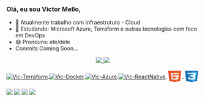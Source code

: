 ### Olá, eu sou Victor Mello, 

- 🔭 Atualmente trabalho com Infraestrutura - Cloud
- 🌱 Estudando: Microsoft Azure, Terraform e outras tecnologias com foco em DevOps
- 😄 Pronouns: ele/dele
- Commits Coming Soon...

<div align="center">
  <a href="https://github.com/zHazyMoon">
  <img height="180em" src="https://github-readme-stats.vercel.app/api?username=zHazyMoon&show_icons=true&theme=dracula&include_all_commits=true&count_private=true">
  <img height="180em" src="https://github-readme-stats.vercel.app/api/top-langs/?username=zHazyMoon&layout=compact&langs_count=7&theme=dracula">
</div>
  
  <div style="display: inline_block"><br>
    <img align="center" alt="Vic-Terraform" height"30" width="40" src="https://cdn.jsdelivr.net/gh/devicons/devicon/icons/terraform/terraform-original.svg">
    <img align="center" alt="Vic-Docker" height"30" width="40" src="https://cdn.jsdelivr.net/gh/devicons/devicon/icons/docker/docker-original.svg">
    <img align="center" alt="Vic-Azure" height"30" width="40" src="https://cdn.jsdelivr.net/gh/devicons/devicon/icons/azure/azure-original.svg">         
    <img align="center" alt="Vic-ReactNative" height"30" width="40" src="https://cdn.jsdelivr.net/gh/devicons/devicon/icons/react/react-original.svg">
    <img align="center" alt="Vic--HTML" height="30" width="40" src="https://raw.githubusercontent.com/devicons/devicon/master/icons/html5/html5-original.svg">
    <img align="center" alt="Vic-CSS" height="30" width="40" src="https://raw.githubusercontent.com/devicons/devicon/master/icons/css3/css3-original.svg">
  </div><br>
            
  <div>
     <a href="https://instagram.com/projectv1ctor" target="_blank"><img src="https://img.shields.io/badge/-Instagram-%23E4405F?style=for-the-badge&logo=instagram&logoColor=white" target="_blank"></a>
  <a href = "victormellomm@gmail.com"><img src="https://img.shields.io/badge/-Gmail-%23333?style=for-the-badge&logo=gmail&logoColor=white" target="_blank"></a>
  <a href="https://www.linkedin.com/in/p4ulo-v1ctor-m3llo-m4cedo-m0ura" target="_blank"><img src="https://img.shields.io/badge/-LinkedIn-%230077B5?style=for-the-badge&logo=linkedin&logoColor=white" target="_blank"></a> 
    <a href="https://discord.gg/uWY9GHskfC" target="_blank"><img src="https://img.shields.io/badge/Discord-7289DA?style=for-the-badge&logo=discord&logoColor=white" target="_blank"></a> 

